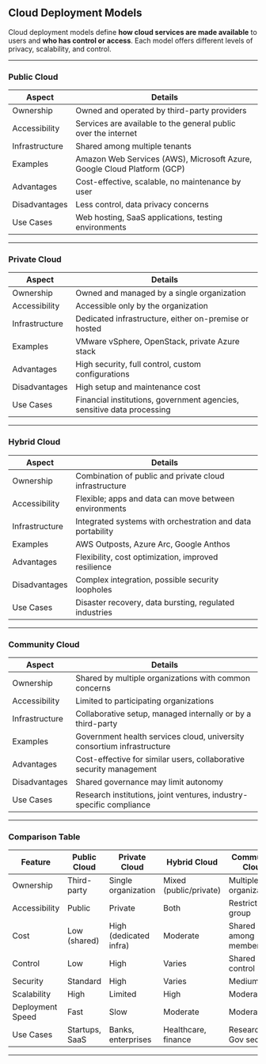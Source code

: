 ## Cloud Deployment Models

Cloud deployment models define **how cloud services are made available** to users and **who has control or access**. Each model offers different levels of privacy, scalability, and control.

---

### **Public Cloud**

| Aspect         | Details                                                                 |
| -------------- | ----------------------------------------------------------------------- |
| Ownership      | Owned and operated by third-party providers                             |
| Accessibility  | Services are available to the general public over the internet          |
| Infrastructure | Shared among multiple tenants                                           |
| Examples       | Amazon Web Services (AWS), Microsoft Azure, Google Cloud Platform (GCP) |
| Advantages     | Cost-effective, scalable, no maintenance by user                        |
| Disadvantages  | Less control, data privacy concerns                                     |
| Use Cases      | Web hosting, SaaS applications, testing environments                    |

---

### **Private Cloud**

| Aspect         | Details                                                                |
| -------------- | ---------------------------------------------------------------------- |
| Ownership      | Owned and managed by a single organization                             |
| Accessibility  | Accessible only by the organization                                    |
| Infrastructure | Dedicated infrastructure, either on-premise or hosted                  |
| Examples       | VMware vSphere, OpenStack, private Azure stack                         |
| Advantages     | High security, full control, custom configurations                     |
| Disadvantages  | High setup and maintenance cost                                        |
| Use Cases      | Financial institutions, government agencies, sensitive data processing |

---

### **Hybrid Cloud**

| Aspect         | Details                                                    |
| -------------- | ---------------------------------------------------------- |
| Ownership      | Combination of public and private cloud infrastructure     |
| Accessibility  | Flexible; apps and data can move between environments      |
| Infrastructure | Integrated systems with orchestration and data portability |
| Examples       | AWS Outposts, Azure Arc, Google Anthos                     |
| Advantages     | Flexibility, cost optimization, improved resilience        |
| Disadvantages  | Complex integration, possible security loopholes           |
| Use Cases      | Disaster recovery, data bursting, regulated industries     |

---

### **Community Cloud**

| Aspect         | Details                                                                |
| -------------- | ---------------------------------------------------------------------- |
| Ownership      | Shared by multiple organizations with common concerns                  |
| Accessibility  | Limited to participating organizations                                 |
| Infrastructure | Collaborative setup, managed internally or by a third-party            |
| Examples       | Government health services cloud, university consortium infrastructure |
| Advantages     | Cost-effective for similar users, collaborative security management    |
| Disadvantages  | Shared governance may limit autonomy                                   |
| Use Cases      | Research institutions, joint ventures, industry-specific compliance    |

---

### Comparison Table

| Feature          | Public Cloud   | Private Cloud          | Hybrid Cloud           | Community Cloud        |
| ---------------- | -------------- | ---------------------- | ---------------------- | ---------------------- |
| Ownership        | Third-party    | Single organization    | Mixed (public/private) | Multiple organizations |
| Accessibility    | Public         | Private                | Both                   | Restricted group       |
| Cost             | Low (shared)   | High (dedicated infra) | Moderate               | Shared among members   |
| Control          | Low            | High                   | Varies                 | Shared control         |
| Security         | Standard       | High                   | Varies                 | Medium                 |
| Scalability      | High           | Limited                | High                   | Moderate               |
| Deployment Speed | Fast           | Slow                   | Moderate               | Moderate               |
| Use Cases        | Startups, SaaS | Banks, enterprises     | Healthcare, finance    | Research, Gov sectors  |

---
